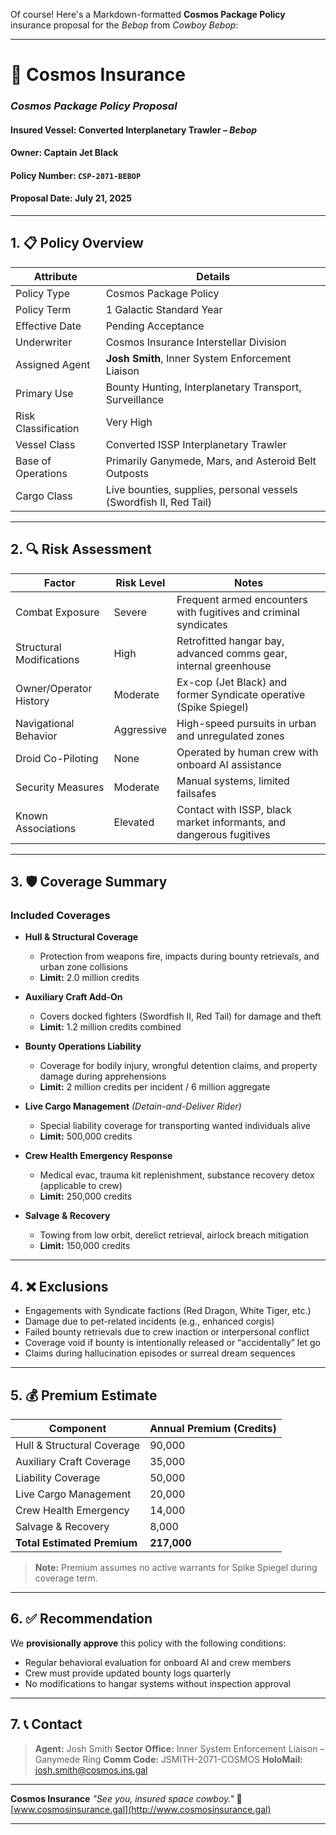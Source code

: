 Of course! Here's a Markdown-formatted **Cosmos Package Policy** insurance proposal for the *Bebop* from *Cowboy Bebop*:

---

# 🚀 Cosmos Insurance

### *Cosmos Package Policy Proposal*

#### Insured Vessel: **Converted Interplanetary Trawler – *Bebop***

#### Owner: **Captain Jet Black**

#### Policy Number: `CSP-2071-BEBOP`

#### Proposal Date: July 21, 2025

---

## 1. 📋 Policy Overview

| Attribute           | Details                                                            |
| ------------------- | ------------------------------------------------------------------ |
| Policy Type         | Cosmos Package Policy                                              |
| Policy Term         | 1 Galactic Standard Year                                           |
| Effective Date      | Pending Acceptance                                                 |
| Underwriter         | Cosmos Insurance Interstellar Division                             |
| Assigned Agent      | **Josh Smith**, Inner System Enforcement Liaison                   |
| Primary Use         | Bounty Hunting, Interplanetary Transport, Surveillance             |
| Risk Classification | Very High                                                          |
| Vessel Class        | Converted ISSP Interplanetary Trawler                              |
| Base of Operations  | Primarily Ganymede, Mars, and Asteroid Belt Outposts               |
| Cargo Class         | Live bounties, supplies, personal vessels (Swordfish II, Red Tail) |

---

## 2. 🔍 Risk Assessment

| Factor                   | Risk Level | Notes                                                               |
| ------------------------ | ---------- | ------------------------------------------------------------------- |
| Combat Exposure          | Severe     | Frequent armed encounters with fugitives and criminal syndicates    |
| Structural Modifications | High       | Retrofitted hangar bay, advanced comms gear, internal greenhouse    |
| Owner/Operator History   | Moderate   | Ex-cop (Jet Black) and former Syndicate operative (Spike Spiegel)   |
| Navigational Behavior    | Aggressive | High-speed pursuits in urban and unregulated zones                  |
| Droid Co-Piloting        | None       | Operated by human crew with onboard AI assistance                   |
| Security Measures        | Moderate   | Manual systems, limited failsafes                                   |
| Known Associations       | Elevated   | Contact with ISSP, black market informants, and dangerous fugitives |

---

## 3. 🛡️ Coverage Summary

### **Included Coverages**

* **Hull & Structural Coverage**

  * Protection from weapons fire, impacts during bounty retrievals, and urban zone collisions
  * **Limit:** 2.0 million credits

* **Auxiliary Craft Add-On**

  * Covers docked fighters (Swordfish II, Red Tail) for damage and theft
  * **Limit:** 1.2 million credits combined

* **Bounty Operations Liability**

  * Coverage for bodily injury, wrongful detention claims, and property damage during apprehensions
  * **Limit:** 2 million credits per incident / 6 million aggregate

* **Live Cargo Management** *(Detain-and-Deliver Rider)*

  * Special liability coverage for transporting wanted individuals alive
  * **Limit:** 500,000 credits

* **Crew Health Emergency Response**

  * Medical evac, trauma kit replenishment, substance recovery detox (applicable to crew)
  * **Limit:** 250,000 credits

* **Salvage & Recovery**

  * Towing from low orbit, derelict retrieval, airlock breach mitigation
  * **Limit:** 150,000 credits

---

## 4. ❌ Exclusions

* Engagements with Syndicate factions (Red Dragon, White Tiger, etc.)
* Damage due to pet-related incidents (e.g., enhanced corgis)
* Failed bounty retrievals due to crew inaction or interpersonal conflict
* Coverage void if bounty is intentionally released or “accidentally” let go
* Claims during hallucination episodes or surreal dream sequences

---

## 5. 💰 Premium Estimate

| Component                   | Annual Premium (Credits) |
| --------------------------- | ------------------------ |
| Hull & Structural Coverage  | 90,000                   |
| Auxiliary Craft Coverage    | 35,000                   |
| Liability Coverage          | 50,000                   |
| Live Cargo Management       | 20,000                   |
| Crew Health Emergency       | 14,000                   |
| Salvage & Recovery          | 8,000                    |
| **Total Estimated Premium** | **217,000**              |

> **Note:** Premium assumes no active warrants for Spike Spiegel during coverage term.

---

## 6. ✅ Recommendation

We **provisionally approve** this policy with the following conditions:

* Regular behavioral evaluation for onboard AI and crew members
* Crew must provide updated bounty logs quarterly
* No modifications to hangar systems without inspection approval

---

## 7. 📞 Contact

> **Agent:** Josh Smith
> **Sector Office:** Inner System Enforcement Liaison – Ganymede Ring
> **Comm Code:** JSMITH-2071-COSMOS
> **HoloMail:** [josh.smith@cosmos.ins.gal](mailto:josh.smith@cosmos.ins.gal)

---

**Cosmos Insurance**
*"See you, insured space cowboy."*
🌌 [www.cosmosinsurance.gal](http://www.cosmosinsurance.gal)

---
